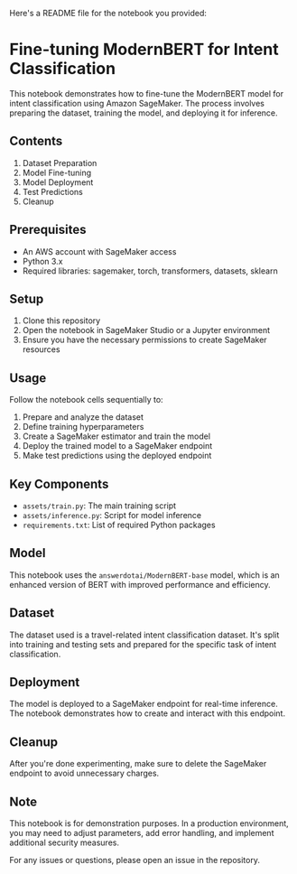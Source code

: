 Here's a README file for the notebook you provided:

# Fine-tuning ModernBERT for Intent Classification

This notebook demonstrates how to fine-tune the ModernBERT model for intent classification using Amazon SageMaker. The process involves preparing the dataset, training the model, and deploying it for inference.

## Contents

1. Dataset Preparation
2. Model Fine-tuning
3. Model Deployment
4. Test Predictions
5. Cleanup

## Prerequisites

- An AWS account with SageMaker access
- Python 3.x
- Required libraries: sagemaker, torch, transformers, datasets, sklearn

## Setup

1. Clone this repository
2. Open the notebook in SageMaker Studio or a Jupyter environment
3. Ensure you have the necessary permissions to create SageMaker resources

## Usage

Follow the notebook cells sequentially to:

1. Prepare and analyze the dataset
2. Define training hyperparameters
3. Create a SageMaker estimator and train the model
4. Deploy the trained model to a SageMaker endpoint
5. Make test predictions using the deployed endpoint

## Key Components

- `assets/train.py`: The main training script
- `assets/inference.py`: Script for model inference
- `requirements.txt`: List of required Python packages

## Model

This notebook uses the `answerdotai/ModernBERT-base` model, which is an enhanced version of BERT with improved performance and efficiency.

## Dataset

The dataset used is a travel-related intent classification dataset. It's split into training and testing sets and prepared for the specific task of intent classification.

## Deployment

The model is deployed to a SageMaker endpoint for real-time inference. The notebook demonstrates how to create and interact with this endpoint.

## Cleanup

After you're done experimenting, make sure to delete the SageMaker endpoint to avoid unnecessary charges.

## Note

This notebook is for demonstration purposes. In a production environment, you may need to adjust parameters, add error handling, and implement additional security measures.

For any issues or questions, please open an issue in the repository.
